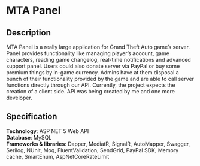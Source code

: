 # MTA Panel

## Description

MTA Panel is a really large application for Grand Theft Auto game’s server. Panel provides functionality like managing player’s account, game characters, reading game changelog, real-time notifications and advanced support panel. Users could also donate server via PayPal or buy some premium things by in-game currency. Admins have at them disposal a bunch of their functionality provided by the game and are able to call server functions directly through our API. Currently, the project expects the creation of a client side. API was being created by me and one more developer. 

## Specification

**Technology**: ASP NET 5 Web API\
**Database**: MySQL\
**Frameworks & libraries**: Dapper, MediatR, SignalR, AutoMapper, Swagger, Serilog, NUnit, Moq, FluentValidation, SendGrid, PayPal SDK, Memory cache, SmartEnum, AspNetCoreRateLimit
